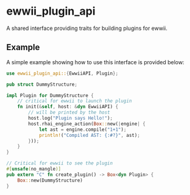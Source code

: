 # ewwii_plugin_api

A shared interface providing traits for building plugins for ewwii.

## Example

A simple example showing how to use this interface is provided below:

```rust
use ewwii_plugin_api::{EwwiiAPI, Plugin};

pub struct DummyStructure;

impl Plugin for DummyStructure {
	// critical for ewwii to launch the plugin
    fn init(&self, host: &dyn EwwiiAPI) {
        // will be printed by the host
        host.log("Plugin says Hello!");
        host.rhai_engine_action(Box::new(|engine| {
            let ast = engine.compile("1+1");
            println!("Compiled AST: {:#?}", ast);
        }));
    }
}

// Critical for ewwii to see the plugin
#[unsafe(no_mangle)]
pub extern "C" fn create_plugin() -> Box<dyn Plugin> {
    Box::new(DummyStructure)
}
```